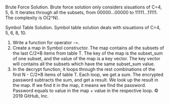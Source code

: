 # 

Brute Force Solution.
Brute force solution only considers sisuations of C=4, 5, 6.
It iterates through all the subsets, from 00000...00000 to 11111...11111.
The complexity is O(2^N).

Symbol Table Solution.
Symbol table solution deals with sisuations of C=4, 5, 6, 8, 10.
1. Write a function for operator -=.
2. Create a map in Symbol constructor. The map contains all the subsets of the last C/2*B items from table T. The key of the map is the subset_sum of one subset, and the value of the map is a key vector. The key vector will contains all the subsets which have the same subset_sum value.
3. In the decrypt function, it loops through the rest combinations of the first N - C/2*B items of table T. Each loop, we get a sum. The encrypted password subtracts the sum, and get a result. We look up the result in the map. If we find it in the map, it means we find the password. Password equals to value in the map + value in the respective loop.
© 2019 GitHub, Inc.
